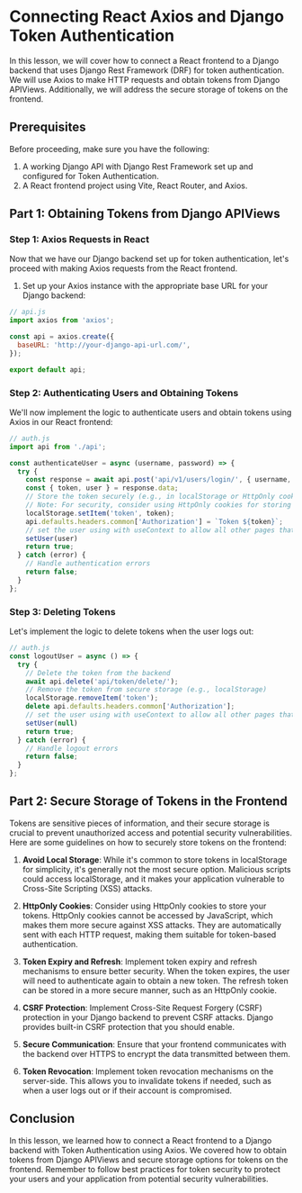# Connecting React Axios and Django Token Authentication

In this lesson, we will cover how to connect a React frontend to a Django backend that uses Django Rest Framework (DRF) for token authentication. We will use Axios to make HTTP requests and obtain tokens from Django APIViews. Additionally, we will address the secure storage of tokens on the frontend.

## Prerequisites

Before proceeding, make sure you have the following:

1. A working Django API with Django Rest Framework set up and configured for Token Authentication.
2. A React frontend project using Vite, React Router, and Axios.

## Part 1: Obtaining Tokens from Django APIViews

### Step 1: Axios Requests in React

Now that we have our Django backend set up for token authentication, let's proceed with making Axios requests from the React frontend.

1. Set up your Axios instance with the appropriate base URL for your Django backend:

```javascript
// api.js
import axios from 'axios';

const api = axios.create({
  baseURL: 'http://your-django-api-url.com/',
});

export default api;
```

### Step 2: Authenticating Users and Obtaining Tokens

We'll now implement the logic to authenticate users and obtain tokens using Axios in our React frontend:

```javascript
// auth.js
import api from './api';

const authenticateUser = async (username, password) => {
  try {
    const response = await api.post('api/v1/users/login/', { username, password });
    const { token, user } = response.data;
    // Store the token securely (e.g., in localStorage or HttpOnly cookies)
    // Note: For security, consider using HttpOnly cookies for storing tokens instead of localStorage
    localStorage.setItem('token', token);
    api.defaults.headers.common['Authorization'] = `Token ${token}`;
    // set the user using with useContext to allow all other pages that need user information
    setUser(user)
    return true;
  } catch (error) {
    // Handle authentication errors
    return false;
  }
};
```

### Step 3: Deleting Tokens

Let's implement the logic to delete tokens when the user logs out:

```javascript
// auth.js
const logoutUser = async () => {
  try {
    // Delete the token from the backend
    await api.delete('api/token/delete/');
    // Remove the token from secure storage (e.g., localStorage)
    localStorage.removeItem('token');
    delete api.defaults.headers.common['Authorization'];
    // set the user using with useContext to allow all other pages that need user information
    setUser(null)
    return true;
  } catch (error) {
    // Handle logout errors
    return false;
  }
};
```

## Part 2: Secure Storage of Tokens in the Frontend

Tokens are sensitive pieces of information, and their secure storage is crucial to prevent unauthorized access and potential security vulnerabilities. Here are some guidelines on how to securely store tokens on the frontend:

1. **Avoid Local Storage**: While it's common to store tokens in localStorage for simplicity, it's generally not the most secure option. Malicious scripts could access localStorage, and it makes your application vulnerable to Cross-Site Scripting (XSS) attacks.

2. **HttpOnly Cookies**: Consider using HttpOnly cookies to store your tokens. HttpOnly cookies cannot be accessed by JavaScript, which makes them more secure against XSS attacks. They are automatically sent with each HTTP request, making them suitable for token-based authentication.

3. **Token Expiry and Refresh**: Implement token expiry and refresh mechanisms to ensure better security. When the token expires, the user will need to authenticate again to obtain a new token. The refresh token can be stored in a more secure manner, such as an HttpOnly cookie.

4. **CSRF Protection**: Implement Cross-Site Request Forgery (CSRF) protection in your Django backend to prevent CSRF attacks. Django provides built-in CSRF protection that you should enable.

5. **Secure Communication**: Ensure that your frontend communicates with the backend over HTTPS to encrypt the data transmitted between them.

6. **Token Revocation**: Implement token revocation mechanisms on the server-side. This allows you to invalidate tokens if needed, such as when a user logs out or if their account is compromised.

## Conclusion

In this lesson, we learned how to connect a React frontend to a Django backend with Token Authentication using Axios. We covered how to obtain tokens from Django APIViews and secure storage options for tokens on the frontend. Remember to follow best practices for token security to protect your users and your application from potential security vulnerabilities.
